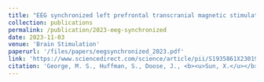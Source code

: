 ```yaml
---
title: "EEG synchronized left prefrontal transcranial magnetic stimulation (TMS) for treatment resistant depression is feasible and produces an entrainment dependent clinical response: a randomized controlled double blind clinical trial"
collection: publications
permalink: /publication/2023-eeg-synchronized
date: 2023-11-03
venue: 'Brain Stimulation'
paperurl: '/files/papers/eegsynchronized_2023.pdf' 
link: 'https://www.sciencedirect.com/science/article/pii/S1935861X23019538'
citation: 'George, M. S., Huffman, S., Doose, J., <b><u>Sun, X.</u></b>, Dancy, M., Faller, J., ... & Brown, T. (2023). EEG synchronized left prefrontal transcranial magnetic stimulation (TMS) for treatment resistant depression is feasible and produces an entrainment dependent clinical response: a randomized controlled double blind clinical trial. <i>Brain Stimulation</i>, 16(6), 1753-1763.'
---
```

